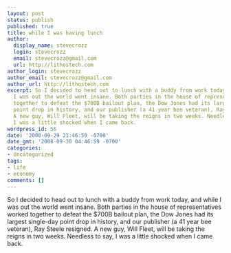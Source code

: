 ```yaml
---
layout: post
status: publish
published: true
title: while I was having lunch
author:
  display_name: stevecrozz
  login: stevecrozz
  email: stevecrozz@gmail.com
  url: http://lithostech.com
author_login: stevecrozz
author_email: stevecrozz@gmail.com
author_url: http://lithostech.com
excerpt: So I decided to head out to lunch with a buddy from work today, and while
  I was out the world went insane. Both parties in the house of representatives worked
  together to defeat the $700B bailout plan, the Dow Jones had its largest single-day
  point drop in history, and our publisher (a 41 year bee veteran), Ray Steele resigned.
  A new guy, Will Fleet, will be taking the reigns in two weeks. Needless to say,
  I was a little shocked when I came back.
wordpress_id: 56
date: '2008-09-29 21:46:59 -0700'
date_gmt: '2008-09-30 04:46:59 -0700'
categories:
- Uncategorized
tags:
- life
- economy
comments: []
---
```

So I decided to head out to lunch with a buddy from work today, and
while I was out the world went insane. Both parties in the house of
representatives worked together to defeat the $700B bailout plan, the
Dow Jones had its largest single-day point drop in history, and our
publisher (a 41 year bee veteran), Ray Steele resigned. A new guy, Will
Fleet, will be taking the reigns in two weeks. Needless to say, I was a
little shocked when I came back.
